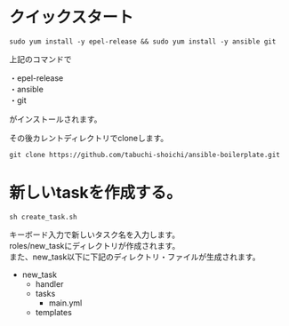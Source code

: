 # クイックスタート
```
sudo yum install -y epel-release && sudo yum install -y ansible git
```

上記のコマンドで  

・epel-release  
・ansible  
・git  

がインストールされます。

その後カレントディレクトリでcloneします。
```
git clone https://github.com/tabuchi-shoichi/ansible-boilerplate.git
```

# 新しいtaskを作成する。
```
sh create_task.sh
```
キーボード入力で新しいタスク名を入力します。  
roles/new_taskにディレクトリが作成されます。  
また、new_task以下に下記のディレクトリ・ファイルが生成されます。

-	new_task
	- handler
	- tasks
		- main.yml
	- 	templates


